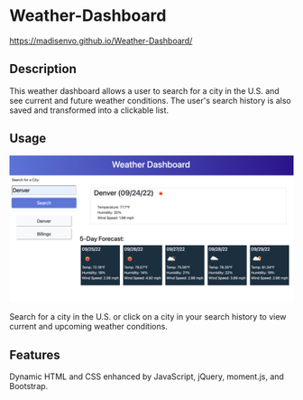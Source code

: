 # Weather-Dashboard
https://madisenvo.github.io/Weather-Dashboard/

## Description
  
This weather dashboard allows a user to search for a city in the U.S. and see current and future weather conditions. The user's search history is also saved and transformed into a clickable list.

## Usage

![weather dashboard](assets/images/page.png)

Search for a city in the U.S. or click on a city in your search history to view current and upcoming weather conditions.

## Features

Dynamic HTML and CSS enhanced by JavaScript, jQuery, moment.js, and Bootstrap.
